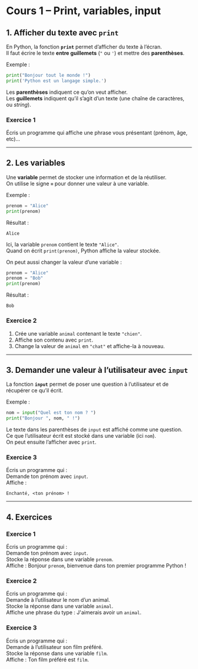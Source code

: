 # Cours 1 – Print, variables, input  

## 1. Afficher du texte avec `print`

En Python, la fonction **`print`** permet d’afficher du texte à l’écran.  
Il faut écrire le texte **entre guillemets** (`"` ou `'`) et mettre des **parenthèses**.  

Exemple :  

```python
print("Bonjour tout le monde !")
print('Python est un langage simple.')
```

Les **parenthèses** indiquent ce qu’on veut afficher.  
Les **guillemets** indiquent qu’il s’agit d’un texte (une chaîne de caractères, ou *string*).

### Exercice 1  
Écris un programme qui affiche une phrase vous présentant (prénom, âge, etc)...

---

## 2. Les variables

Une **variable** permet de stocker une information et de la réutiliser.  
On utilise le signe **`=`** pour donner une valeur à une variable.  

Exemple :  

```python
prenom = "Alice"
print(prenom)
```

Résultat :  
```
Alice
```

Ici, la variable `prenom` contient le texte `"Alice"`.  
Quand on écrit `print(prenom)`, Python affiche la valeur stockée.  

On peut aussi changer la valeur d’une variable :  

```python
prenom = "Alice"
prenom = "Bob"
print(prenom)
```

Résultat :  
```
Bob
```

### Exercice 2  
1. Crée une variable `animal` contenant le texte `"chien"`.  
2. Affiche son contenu avec `print`.  
3. Change la valeur de `animal` en `"chat"` et affiche-la à nouveau.  

---

## 3. Demander une valeur à l’utilisateur avec `input`

La fonction **`input`** permet de poser une question à l’utilisateur et de récupérer ce qu’il écrit.  

Exemple :  

```python
nom = input("Quel est ton nom ? ")
print("Bonjour ", nom, " !")
```

Le texte dans les parenthèses de `input` est affiché comme une question.  
Ce que l’utilisateur écrit est stocké dans une variable (ici `nom`).  
On peut ensuite l’afficher avec `print`.  

### Exercice 3  
Écris un programme qui :  
Demande ton prénom avec `input`.  
Affiche :  
```
Enchanté, <ton prénom> !
```

---

## 4. Exercices

### Exercice 1  
Écris un programme qui :  
Demande ton prénom avec `input`.  
Stocke la réponse dans une variable `prenom`.  
Affiche : Bonjour `prenom`, bienvenue dans ton premier programme Python !

### Exercice 2  
Écris un programme qui :  
Demande à l’utilisateur le nom d’un animal.  
Stocke la réponse dans une variable `animal`.  
Affiche une phrase du type :  J'aimerais avoir un `animal`.

### Exercice 3  
Écris un programme qui :  
Demande à l’utilisateur son film préféré.  
Stocke la réponse dans une variable `film`.  
Affiche :  Ton film préféré est `film`.